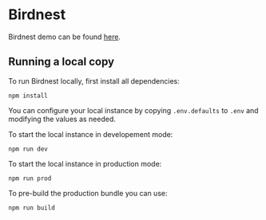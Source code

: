 # Birdnest
Birdnest demo can be found [here](https://birdnest.klauskarkia.fi/).

## Running a local copy

To run Birdnest locally, first install all dependencies:

    npm install

You can configure your local instance by copying `.env.defaults` to `.env` and
modifying the values as needed.

To start the local instance in developement mode:

    npm run dev

To start the local instance in production mode:

    npm run prod

To pre-build the production bundle you can use:

    npm run build
